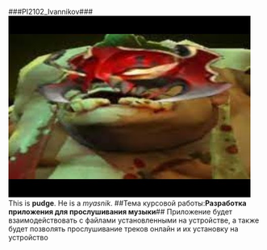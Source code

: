 ###PI2102_Ivannikov###
![alt text](pudge.jpg)
This is **pudge**.
He is a *myasnik*.
##Тема курсовой работы:**Разработка приложения для прослушивания музыки**##
Приложение будет взаимодействовать с файлами установленными на устройстве, а также будет позволять прослушивание треков онлайн и их установку на устройство

